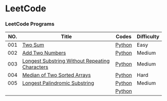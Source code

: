 # LeetCode

### LeetCode Programs

| NO. | Title | Codes | Difficulty |
| --- | ----- | ----- | ---------- |
| 001 | [Two Sum](https://leetcode.com/problems/two-sum/) | [Python](./Algorithms/Python/001.two-sum.py) | Easy |
| 002 | [Add Two Numbers](https://leetcode.com/problems/add-two-numbers/) | [Python](./Algorithms/Python/002.add-two-numbers.py) | Medium |
| 003 | [Longest Substring Without Repeating Characters](https://leetcode.com/problems/longest-substring-without-repeating-characters/) | [Python](./Algorithms/Python/003.longest-substring-without-repeating-characters.py) | Medium |
| 004 | [Median of Two Sorted Arrays](https://leetcode.com/problems/median-of-two-sorted-arrays/) | [Python](./Algorithms/Python/median-of-two-sorted-arrays.py) | Hard |
| 005 | [Longest Palindromic Substring](https://leetcode.com/problems/longest-palindromic-substring/) | [Python](./Algorithms/Python/005longest-palindromic-substring.py) | Medium |
|  | []() | [Python](./Algorithms/Python/.py) |  |
